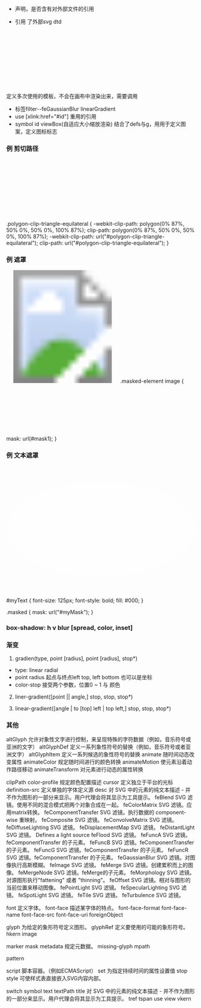<?xml version="1.0" standalone="no"?>
+ 声明，是否含有对外部文件的引用


<!DOCTYPE svg PUBLIC "-//W3C//DTD SVG 1.1//EN"
"http://www.w3.org/Graphics/SVG/1.1/DTD/svg11.dtd">
+ 引用 了外部svg dtd

<svg width height version xmlns="http://www.w3.org/2000/svg">
+ 标签 circle [r]
+ 标签 rect [ fill-opacity  stroke-opacity rx  ry圆角]
+ 标签 ellipse
+ 标签 line  [x1  y1 ...]
+ 标签 polyline折线  [points="x,y x,y ..."]
+ 标签 polygon多边形  [同上]
+ 标签 clip-path剪切路径
+ 标签 path路径  [M L H  V  C  S  Q  T  A  Z] 大宝表示绝对定位，小写表示相对定位
> moveto
> lineto
> horizontal lineto
> vertical lineto
> curveto
> smooth curveto
> quadratic Belzier curve
> smooth quadratic Belzier curveto
> elliptical Arc
> closepath
+ 属性 width  height  style  x  y  stoke  stoke-width
+ style中的属性 fill:rgb()  stoke:rgba()
+ style中的属性 stroke-width
+ g	给逻辑上相联系的图形进行分组--图层；应用某种样式希望组中其他成员也继承，用g

<defs>  定义多次使用的模板，不会在画布中渲染出来，需要调用
+ 标签filter--feGaussianBlur  linearGradient
+ use [xlink:href="#id"]  重用的引用
+ symbol  id  viewBox(自适应大小缩放渲染)  结合了defs与g，用用于定义图案，定义图标标志
</defs>
</svg>

### 例 剪切路径
<svg class="clip-svg">
  <defs>
    <clipPath id="polygon-clip-triangle-equilateral" clipPathUnits="objectBoundingBox">
      <polygon points="0 0.87, 0.5 0, 0.5 0, 1 0.87" />
    </clipPath>
  </defs>
</svg>

.polygon-clip-triangle-equilateral {
  -webkit-clip-path: polygon(0% 87%, 50% 0%, 50% 0%, 100% 87%);
  clip-path: polygon(0% 87%, 50% 0%, 50% 0%, 100% 87%);
  -webkit-clip-path: url("#polygon-clip-triangle-equilateral");
  clip-path: url("#polygon-clip-triangle-equilateral");
}

### 例 遮罩
<svg class="masked-element" width="300" height="300" viewBox="0 0 300 300">
  <image xlink:href="image link" width="300px" height="300px" />
</svg>
.masked-element image {
  mask: url(#mask1);
}

<svg class="svg-mask">
   <defs>
     <mask id="mask1" maskUnits="objectBoundingBox" maskContentUnits="objectBoundingBox">
    <linearGradient id="grad" gradientUnits="objectBoundingBox" x2="0" y2="1">
      <stop stop-color="white" offset="0"/>
      <stop stop-color="green" stop-opacity="0" offset="1"/>
    </linearGradient>
    <circle cx="0.50" cy="0.50" r="0.50" id="circle" fill="url(#grad)"/>
    </mask>
   </defs>
</svg>

### 例 文本遮罩
<div class="text-wrap">
    <svg class="text-demo" viewBox="0 0 600 400" width="600" height="400">
    <defs>
      <mask id="myMask">
        <rect width="100%" height="100%" fill="#fff" />
        <text x="50" y="200" id="myText">My Text</text>
        <text x="125" y="293" id="mySubtext">SVG</text>
      </mask>
    </defs>
    <ellipse class="masked" cx="300" cy="200" rx="300" ry="150" fill="rgba(255, 255, 255, 0.8)" />
  </svg>
</div>

#myText {
  font-size: 125px;
  font-style: bold;
fill: #000;
}


.masked {
  mask: url("#myMask");
}

### box-shadow: h v blur [spread, color, inset]
### 渐变
1. gradien(type, point [radius], point [radius], stop*)
+ type: linear  radial
+ point radius 起点与终点left top, left bottom 也可以是坐标
+ color-stop 接受两个参数，位置0 ~ 1 与 颜色

2. liner-gradient([point || angle,] stop, stop, stop*)

3. linear-gradient([angle | to [top] left | top left,] stop, stop, stop*)

### 其他
altGlyph	允许对象性文字进行控制，来呈现特殊的字符数据（例如，音乐符号或亚洲的文字）
altGlyphDef	定义一系列象性符号的替换（例如，音乐符号或者亚洲文字）
altGlyphItem	定义一系列候选的象性符号的替换
animate	随时间动态改变属性
animateColor	规定随时间进行的颜色转换
animateMotion	使元素沿着动作路径移动
animateTransform	对元素进行动态的属性转换

clipPath
color-profile	规定颜色配置描述
cursor	定义独立于平台的光标
definition-src	定义单独的字体定义源
desc	对 SVG 中的元素的纯文本描述 - 并不作为图形的一部分来显示。用户代理会将其显示为工具提示。
feBlend	SVG 滤镜。使用不同的混合模式把两个对象合成在一起。
feColorMatrix	SVG 滤镜。应用matrix转换。
feComponentTransfer	SVG 滤镜。执行数据的 component-wise 重映射。
feComposite	SVG 滤镜。
feConvolveMatrix	SVG 滤镜。
feDiffuseLighting	SVG 滤镜。
feDisplacementMap	SVG 滤镜。
feDistantLight	SVG 滤镜。 Defines a light source
feFlood	SVG 滤镜。
feFuncA	SVG 滤镜。feComponentTransfer 的子元素。
feFuncB	SVG 滤镜。feComponentTransfer 的子元素。
feFuncG	SVG 滤镜。feComponentTransfer 的子元素。
feFuncR	SVG 滤镜。feComponentTransfer 的子元素。
feGaussianBlur	SVG 滤镜。对图像执行高斯模糊。
feImage	SVG 滤镜。
feMerge	SVG 滤镜。创建累积而上的图像。
feMergeNode	SVG 滤镜。feMerge的子元素。
feMorphology	SVG 滤镜。 对源图形执行"fattening" 或者 "thinning"。
feOffset	SVG 滤镜。相对与图形的当前位置来移动图像。
fePointLight	SVG 滤镜。
feSpecularLighting	SVG 滤镜。
feSpotLight	SVG 滤镜。
feTile	SVG 滤镜。
feTurbulence	SVG 滤镜。


font	定义字体。
font-face	描述某字体的特点。
font-face-format
font-face-name
font-face-src
font-face-uri
foreignObject

glyph	为给定的象形符号定义图形。
glyphRef	定义要使用的可能的象形符号。
hkern
image

marker
mask
metadata	规定元数据。
missing-glyph
mpath


pattern


script	脚本容器。（例如ECMAScript）
set	为指定持续时间的属性设置值
stop
style	可使样式表直接嵌入SVG内容内部。


switch
symbol
text
textPath
title	对 SVG 中的元素的纯文本描述 - 并不作为图形的一部分来显示。用户代理会将其显示为工具提示。
tref
tspan
use
view
vkern
